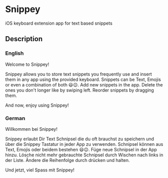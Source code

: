# Snippey

iOS keyboard extension app for text based snippets

## Description

### English

Welcome to Snippey!

Snippey allows you to store text snippets you frequently use and insert them in any app using the provided keyboard.
Snippets can be Text, Emojis or even a combination of both 😃😉.
Add new snippets in the app. Delete the ones you don't longer like by swiping left. Reorder snippets by dragging them.

And now, enjoy using Snippey!

### German

Willkommen bei Snippey!

Snippey erlaubt Dir Text Schnipsel die du oft brauchst zu speichern und über die Snippey Tastatur in jeder App zu verwenden.
Schnipsel können aus Text, Emojis oder beidem bestehen 😃😉.
Füge neue Schnipsel in der App hinzu. Lösche nicht mehr gebrauchte Schnipsel durch Wischen nach links in der Liste. Ändere die Reihenfolge durch drücken und halten.

Und jetzt, viel Spass mit Snippey!
